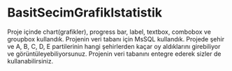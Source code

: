 # BasitSecimGrafikIstatistik
Proje içinde chart(grafikler), progress bar, label, textbox, combobox ve groupbox kullandık. Projenin veri tabanı için MsSQL kullandık. Projede şehir ve A, B, C, D, E  partilerinin hangi şehirlerden kaçar oy aldıklarını girebiliyor ve görüntüleyebiliyorsunuz.  Projenin veri tabanını entegre ederek sizler de kullanabilirsiniz.
